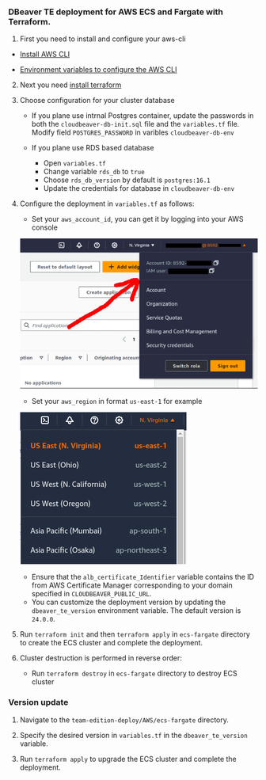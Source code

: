 ### DBeaver TE deployment for AWS ECS and Fargate with Terraform.

1. First you need to install and configure your aws-cli

 - [Install AWS CLI](https://docs.aws.amazon.com/cli/v1/userguide/cli-chap-install.html)

 - [Environment variables to configure the AWS CLI](https://docs.aws.amazon.com/cli/latest/userguide/cli-configure-envvars.html)

2. Next you need [install terraform](https://developer.hashicorp.com/terraform/install) 

3. Choose configuration for your cluster database
   - If you plane use intrnal Postgres container, update the passwords in both the `cloudbeaver-db-init.sql` file and the `variables.tf` file. Modify field `POSTGRES_PASSWORD` in varibles `cloudbeaver-db-env`
   
   - If you plane use RDS based database
      - Open `variables.tf` 
      - Change variable `rds_db` to `true`
      - Choose `rds_db_version` by default is `postgres:16.1`
      - Update the credentials for database in `cloudbeaver-db-env`


4. Configure the deployment in `variables.tf` as follows:  
   - Set your `aws_account_id`, you can get it by logging into your AWS console  

   ![alt text](images/image.png)

   - Set your `aws_region` in format `us-east-1` for example  

   ![alt text](images/image-1.png)
   
   - Ensure that the `alb_certificate_Identifier` variable contains the ID from AWS Certificate Manager corresponding to your domain specified in `CLOUDBEAVER_PUBLIC_URL`.
   - You can customize the deployment version by updating the `dbeaver_te_version` environment variable. The default version is `24.0.0`.

5. Run `terraform init` and then `terraform apply` in `ecs-fargate` directory to create the ECS cluster and complete the deployment.

6. Cluster destruction is performed in reverse order:
    - Run `terraform destroy` in `ecs-fargate` directory to destroy ECS cluster

### Version update

1. Navigate to the `team-edition-deploy/AWS/ecs-fargate` directory.

2. Specify the desired version in  `variables.tf` in the `dbeaver_te_version` variable.

3. Run `terraform apply` to upgrade the ECS cluster and complete the deployment.
